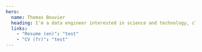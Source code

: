 ```yaml
---
hero:
  name: Thomas Bouvier
  heading: I'm a data engineer interested in science and technology, climate and energy, poverty alleviation and effective altruism.
  links:
    - "Resume (en)": "test"
    - "CV (fr)": "test"
---
```


